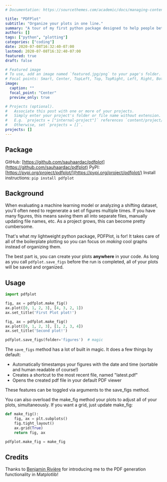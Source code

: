 ```yaml
---
# Documentation: https://sourcethemes.com/academic/docs/managing-content/

title: "PDFPlot"
subtitle: "Organize your plots in one line."
summary: "A tour of my first python package designed to help people better organize plots for their big projects."
authors: []
tags: ["python", "plotting"]
categories: ["coding"]
date: 2020-07-08T16:32:40-07:00
lastmod: 2020-07-08T16:32:40-07:00
featured: true
draft: false

# Featured image
# To use, add an image named `featured.jpg/png` to your page's folder.
# Focal points: Smart, Center, TopLeft, Top, TopRight, Left, Right, BottomLeft, Bottom, BottomRight.
image:
  caption: ""
  focal_point: "Center"
  preview_only: true

# Projects (optional).
#   Associate this post with one or more of your projects.
#   Simply enter your project's folder or file name without extension.
#   E.g. `projects = ["internal-project"]` references `content/project/deep-learning/index.md`.
#   Otherwise, set `projects = []`.
projects: []
---
```


## Package

GitHub: [https://github.com/sauhaardac/pdfplot](https://github.com/sauhaardac/pdfplot)
PyPI: [https://pypi.org/project/pdfplot/](https://pypi.org/project/pdfplot/)
Install instructions: `pip install pdfplot`

## Background

When evaluating a machine learning model or analyzing a shifting dataset, you'll often need to regenerate a set of figures multiple times. If you have many figures, this means saving them all into separate files, manually updating file names, etc. As a project grows, this can become pretty cumbersome.

That's what my lightweight python package, PDFPlot, is for! It takes care of all of the boilerplate plotting so you can focus on *making* cool graphs instead of organizing them.

The best part is, you can create your plots **anywhere** in your code. As long as you call `pdfplot.save_figs` before the run is completed, all of your plots will be saved and organized.

## Usage

```python
import pdfplot

fig, ax = pdfplot.make_fig()
ax.plot([0, 1, 2, 3], [4, 3, 2, 1])
ax.set_title('First Plot plot!')

fig, ax = pdfplot.make_fig()
ax.plot([0, 1, 2, 3], [1, 2, 3, 4])
ax.set_title('Second plot!')

pdfplot.save_figs(folder='figures')  # magic
```

The `save_figs` method has a lot of built in magic. It does a few things by default:

- Automatically timestamps your figures with the date and time (sortable and human readable of course!)
- Creates a shortcut to the most recent file, named "latest.pdf"
- Opens the created pdf file in your default PDF viewer

These features can be toggled via arguments to the save_figs method.



You can also overload the make_fig method  your plots to adjust all of your plots, simultaneously. If you want a grid, just update make_fig:

```python
def make_fig():
    fig, ax = plt.subplots()
    fig.tight_layout()
    ax.grid(True)
    return fig, ax

pdfplot.make_fig = make_fig
```



## Credits

Thanks to [Benjamin Rivière](https://www.linkedin.com/in/benjamin-rivi%C3%A8re-442419a2/) for introducing me to the PDF generation functionality in Matplotlib!

